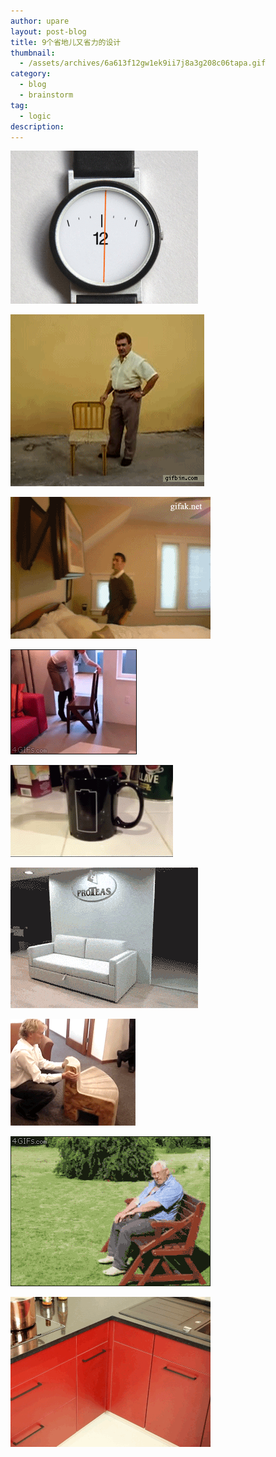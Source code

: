 ```yaml
---
author: upare
layout: post-blog
title: 9个省地儿又省力的设计
thumbnail:
  - /assets/archives/6a613f12gw1ek9ii7j8a3g208c06tapa.gif
category:
  - blog
  - brainstorm
tag:
  - logic
description: 
---
```

![](/assets/archives/6a613f12gw1ek9ii7j8a3g208c06tapa.gif)

![](/assets/archives/6a613f12gw1ek9ii6ijbrg208m07ne82.gif)

![](/assets/archives/6a613f12gw1ek9ii4cze4g208w06b4qq.gif)

![](/assets/archives/6a613f12gw1ek9ii2fjyng205m04ob29.gif)

![](/assets/archives/6a613f12gw1ek9ii162ykg20780431kx.gif)

![](/assets/archives/6a613f12gw1ek9ihztokxg208c069qv5.gif)

![](/assets/archives/6a613f12gw1ek9ihy0g68g205k04rx6p.gif)

![](/assets/archives/6a613f12gw1ek9ihw8v0cg208w06oqv1.gif)

![](/assets/archives/6a613f12gw1ek9ihuz37qg208w06onpe.gif)